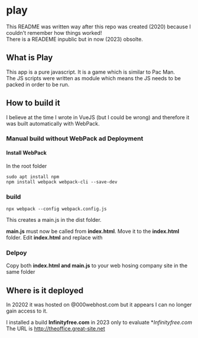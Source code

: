 # play

This README was written way after this repo was created (2020) because I couldn't remember how things worked!  
There is a READEME inpublic but in now (2023) obsolte.  

## What is Play
This app is a pure javascript. It is a game  which is similar to Pac Man.  
The JS scripts were written as module which means the JS needs to be packed in order to be run.  

## How to build it

I believe at the time I wrote in VueJS (but I could be wrong) and therefore it was built automatically with WebPack.

### Manual build without WebPack ad Deployment
 
 #### Install WebPack
 In the root folder
 
 ```
sudo apt install npm
npm install webpack webpack-cli --save-dev
```

### build

 ```
npx webpack --config webpack.config.js
```
This creates a main.js in the dist folder.  

**main.js** must now be called from **index.html**. Move it to the **index.html** folder.
Edit **index.html** and replace <script type="module" src="./src/index.js"></script>  with <script  src="./main.js"></script>


### Delpoy
Copy both **index.html and main.js** to your web hosing company site in the same folder 

## Where is it deployed
In 20202 it was hosted on @000webhost.com but it appears I can no longer gain access to it.  

I installed a build **Infinityfree.com** in 2023 only to evaluate **Infinityfree.com*  
The URL is http://theoffice.great-site.net




